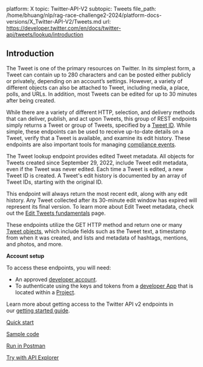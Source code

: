 platform: X
topic: Twitter-API-V2
subtopic: Tweets
file_path: /home/bhuang/nlp/rag-race-challenge2-2024/platform-docs-versions/X_Twitter-API-V2/Tweets.md
url: https://developer.twitter.com/en/docs/twitter-api/tweets/lookup/introduction


## Introduction

The Tweet is one of the primary resources on Twitter. In its simplest form, a Tweet can contain up to 280 characters and can be posted either publicly or privately, depending on an account’s settings. However, a variety of different objects can also be attached to Tweet, including media, a place, polls, and URLs. In addition, most Tweets can be edited for up to 30 minutes after being created. 

While there are a variety of different HTTP, selection, and delivery methods that can deliver, publish, and act upon Tweets, this group of REST endpoints simply returns a Tweet or group of Tweets, specified by a [Tweet ID](https://developer.twitter.com/content/developer-twitter/en/docs/twitter-ids). While simple, these endpoints can be used to receive up-to-date details on a Tweet, verify that a Tweet is available, and examine its edit history. These endpoints are also important tools for managing [compliance events](https://developer.twitter.com/content/developer-twitter/content/developer-twitter/en/docs/twitter-api/enterprise/compliance-firehose-api/overview).

The Tweet lookup endpoint provides edited Tweet metadata. All objects for Tweets created since September 29, 2022, include Tweet edit metadata, even if the Tweet was never edited. Each time a Tweet is edited, a new Tweet ID is created. A Tweet's edit history is documented by an array of Tweet IDs, starting with the original ID.

This endpoint will always return the most recent edit, along with any edit history. Any Tweet collected after its 30-minute edit window has expired will represent its final version. To learn more about Edit Tweet metadata, check out the [Edit Tweets fundamentals](https://developer.twitter.com/content/developer-twitter/en/docs/twitter-api/edit-tweets) page.

These endpoints utilize the GET HTTP method and return one or many [Tweet objects](https://developer.twitter.com/content/developer-twitter/en/docs/twitter-api/data-dictionary/object-model/tweet), which include fields such as the Tweet text, a timestamp from when it was created, and lists and metadata of hashtags, mentions, and photos, and more.   

**Account setup**

To access these endpoints, you will need:

* An approved [developer account](https://developer.twitter.com/en/portal/petition/essential/basic-info).
* To authenticate using the keys and tokens from a [developer App](https://developer.twitter.com/en/docs/apps) that is located within a [Project](https://developer.twitter.com/en/docs/projects). 

Learn more about getting access to the Twitter API v2 endpoints in our [getting started guide](https://developer.twitter.com/en/docs/twitter-api/getting-started/getting-access-to-the-twitter-api).

[Quick start](https://developer.twitter.com/en/docs/twitter-api/tweets/lookup/quick-start)

[Sample code](https://github.com/twitterdev/Twitter-API-v2-sample-code)

[Run in Postman](https://t.co/twitter-api-postman)

[Try with API Explorer](https://developer.twitter.com/apitools/api?endpoint=/2/tweets&method=get)